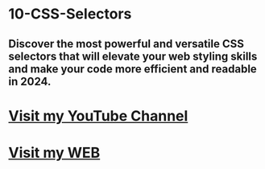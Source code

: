 # 10-CSS-Selectors
## Discover the most powerful and versatile CSS selectors that will elevate your web styling skills and make your code more efficient and readable in 2024.
# [Visit my YouTube Channel](https://www.youtube.com/@cloudyflyer)
# [Visit my WEB](https://cloudyflyer.com/IToffice)

